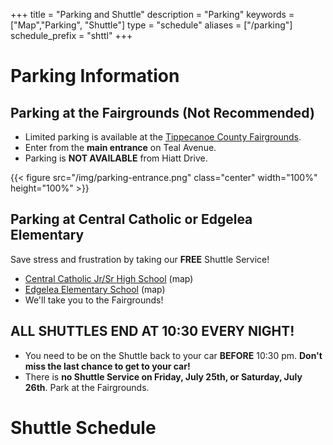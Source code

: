 +++
title = "Parking and Shuttle"
description = "Parking"
keywords = ["Map","Parking", "Shuttle"]
type = "schedule"
aliases = ["/parking"]
schedule_prefix = "shttl"
+++

# Parking Information

## Parking at the Fairgrounds (Not Recommended)
- Limited parking is available at the [Tippecanoe County Fairgrounds](/location).
- Enter from the **main entrance** on Teal Avenue.
- Parking is **NOT AVAILABLE** from Hiatt Drive.

{{< figure src="/img/parking-entrance.png" class="center" width="100%" height="100%" >}}

## Parking at Central Catholic or Edgelea Elementary

Save stress and frustration by taking our **FREE** Shuttle Service!

- [Central Catholic Jr/Sr High School](https://www.google.com/maps/place/Central+Catholic+Jr%2FSr+High+School/@40.392785,-86.8891955,17z/data=!3m1!4b1!4m5!3m4!1s0x88131d75b5311a6d:0x6e65ae20cd891e48!8m2!3d40.3927809!4d-86.8870068) (map)
- [Edgelea Elementary School](https://www.google.com/maps/place/Edgelea+Elementary+School/@40.3924436,-86.8818606,16.25z/data=!4m5!3m4!1s0x88131da738d0cabb:0xd44c60d493145bb3!8m2!3d40.3872845!4d-86.8782717) (map)
- We'll take you to the Fairgrounds!

## ALL SHUTTLES END AT 10:30 EVERY NIGHT!

- You need to be on the Shuttle back to your car **BEFORE** 10:30 pm. **Don't miss the last chance to get to your car!**
- There is **no Shuttle Service on Friday, July 25th, or Saturday, July 26th**. Park at the Fairgrounds.

# Shuttle Schedule

